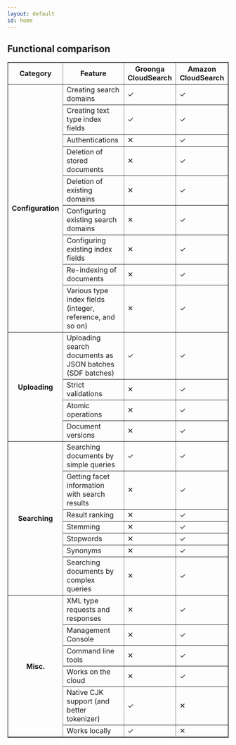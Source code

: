 ```yaml
---
layout: default
id: home
---
```


## Functional comparison

<table border="1">
  <tr>
    <th>Category</th>
    <th>Feature</th>
    <th>Groonga CloudSearch</th>
    <th>Amazon CloudSearch</th>
  </tr>

  <tr>
    <th rowspan="9">Configuration</th>
    <td>Creating search domains</td>
    <td>&#x2713;</td><td>&#x2713;</td>
  </tr>
  <tr>
    <td>Creating text type index fields</td>
    <td>&#x2713;</td><td>&#x2713;</td>
  </tr>
  <tr>
    <td>Authentications</td>
    <td>&#x2715;</td><td>&#x2713;</td>
  </tr>
  <tr>
    <td>Deletion of stored documents</td>
    <td>&#x2715;</td><td>&#x2713;</td>
  </tr>
  <tr>
    <td>Deletion of existing domains</td>
    <td>&#x2715;</td><td>&#x2713;</td>
  </tr>
  <tr>
    <td>Configuring existing search domains</td>
    <td>&#x2715;</td><td>&#x2713;</td>
  </tr>
  <tr>
    <td>Configuring existing index fields</td>
    <td>&#x2715;</td><td>&#x2713;</td>
  </tr>
  <tr>
    <td>Re-indexing of documents</td>
    <td>&#x2715;</td><td>&#x2713;</td>
  </tr>
  <tr>
    <td>Various type index fields (integer, reference, and so on)</td>
    <td>&#x2715;</td><td>&#x2713;</td>
  </tr>

  <tr>
    <th rowspan="4">Uploading</th>
    <td>Uploading search documents as JSON batches (SDF batches)</td>
    <td>&#x2713;</td><td>&#x2713;</td>
  </tr>
  <tr>
    <td>Strict validations</td>
    <td>&#x2715;</td><td>&#x2713;</td>
  </tr>
  <tr>
    <td>Atomic operations</td>
    <td>&#x2715;</td><td>&#x2713;</td>
  </tr>
  <tr>
    <td>Document versions</td>
    <td>&#x2715;</td><td>&#x2713;</td>
  </tr>

  <tr>
    <th rowspan="7">Searching</th>
    <td>Searching documents by simple queries</td>
    <td>&#x2713;</td><td>&#x2713;</td>
  </tr>
  <tr>
    <td>Getting facet information with search results</td>
    <td>&#x2715;</td><td>&#x2713;</td>
  </tr>
  <tr>
    <td>Result ranking</td>
    <td>&#x2715;</td><td>&#x2713;</td>
  </tr>
  <tr>
    <td>Stemming</td>
    <td>&#x2715;</td><td>&#x2713;</td>
  </tr>
  <tr>
    <td>Stopwords</td>
    <td>&#x2715;</td><td>&#x2713;</td>
  </tr>
  <tr>
    <td>Synonyms</td>
    <td>&#x2715;</td><td>&#x2713;</td>
  </tr>
  <tr>
    <td>Searching documents by complex queries</td>
    <td>&#x2715;</td><td>&#x2713;</td>
  </tr>

  <tr>
    <th rowspan="6">Misc.</th>
    <td>XML type requests and responses</td>
    <td>&#x2715;</td><td>&#x2713;</td>
  </tr>
  <tr>
    <td>Management Console</td>
    <td>&#x2715;</td><td>&#x2713;</td>
  </tr>
  <tr>
    <td>Command line tools</td>
    <td>&#x2715;</td><td>&#x2713;</td>
  </tr>
  <tr>
    <td>Works on the cloud</td>
    <td>&#x2715;</td><td>&#x2713;</td>
  </tr>
  <tr>
    <td>Native CJK support (and better tokenizer)</td>
    <td>&#x2713;</td><td>&#x2715;</td>
  </tr>
  <tr>
    <td>Works locally</td>
    <td>&#x2713;</td><td>&#x2715;</td>
  </tr>
</table>
